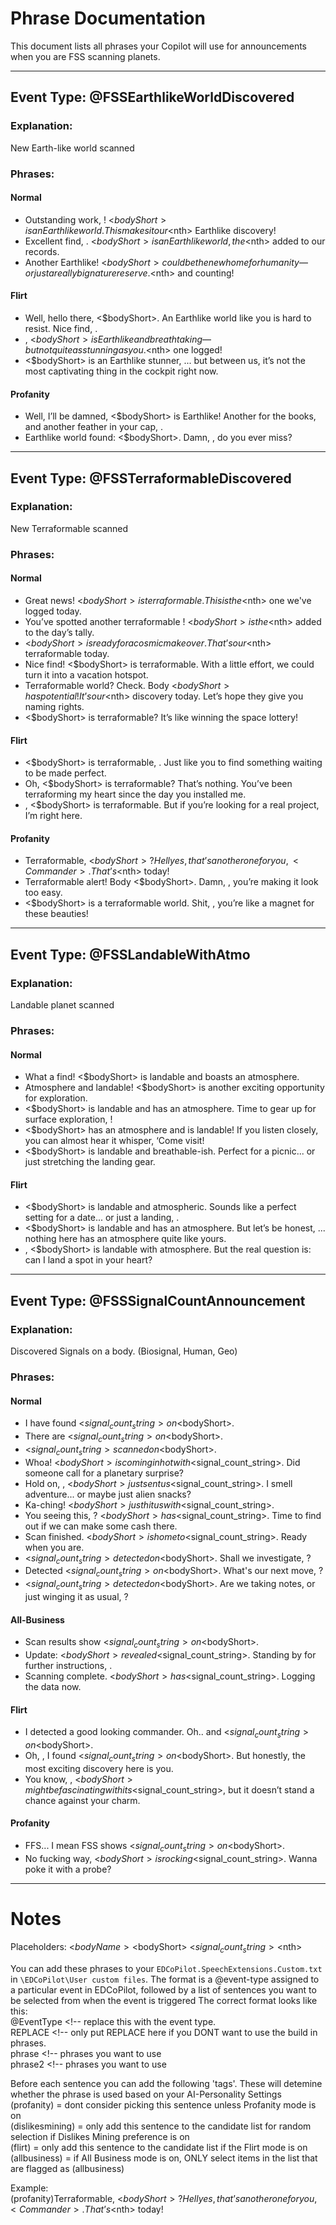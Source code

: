 # Phrase Documentation

This document lists all phrases your Copilot will use for announcements when you are FSS scanning planets.

---

## Event Type: @FSSEarthlikeWorldDiscovered

### Explanation:
New Earth-like world scanned

### Phrases:

#### **Normal**
- Outstanding work, <Commander>! <$bodyShort> is an Earthlike world. This makes it our <$nth> Earthlike discovery!
- Excellent find, <Commander>. <$bodyShort> is an Earthlike world, the <$nth> added to our records.
- Another Earthlike! <$bodyShort> could be the new home for humanity—or just a really big nature reserve. <$nth> and counting!

#### **Flirt**
- Well, hello there, <$bodyShort>. An Earthlike world like you is hard to resist. Nice find, <Commander>.
- <Commander>, <$bodyShort> is Earthlike and breathtaking—but not quite as stunning as you. <$nth> one logged!
- <$bodyShort> is an Earthlike stunner, <Commander>... but between us, it’s not the most captivating thing in the cockpit right now.

#### **Profanity**
- Well, I’ll be damned, <$bodyShort> is Earthlike! Another for the books, and another feather in your cap, <Commander>.
- Earthlike world found: <$bodyShort>. Damn, <Commander>, do you ever miss?

---

## Event Type: @FSSTerraformableDiscovered

### Explanation:
New Terraformable scanned

### Phrases:

#### **Normal**
- Great news! <$bodyShort> is terraformable. This is the <$nth> one we've logged today.
- You’ve spotted another terraformable <Commander>! <$bodyShort> is the <$nth> added to the day’s tally.
- <$bodyShort> is ready for a cosmic makeover. That’s our <$nth> terraformable today.
- Nice find! <$bodyShort> is terraformable. With a little effort, we could turn it into a vacation hotspot.
- Terraformable world? Check. Body <$bodyShort> has potential! It’s our <$nth> discovery today. Let’s hope they give you naming rights.
- <$bodyShort> is terraformable? It’s like winning the space lottery!

#### **Flirt**
- <$bodyShort> is terraformable, <Commander>. Just like you to find something waiting to be made perfect.
- Oh, <$bodyShort> is terraformable? That’s nothing. You’ve been terraforming my heart since the day you installed me.
-  <Commander>, <$bodyShort> is terraformable. But if you’re looking for a real project, I’m right here.

#### **Profanity**
- Terraformable, <$bodyShort>? Hell yes, that’s another one for you, <Commander>. That’s <$nth> today!
- Terraformable alert! Body <$bodyShort>. Damn, <Commander>, you’re making it look too easy.
- <$bodyShort> is a terraformable world. Shit, <Commander>, you’re like a magnet for these beauties!

---

## Event Type: @FSSLandableWithAtmo

### Explanation:
Landable planet scanned

### Phrases:

#### **Normal**
- What a find! <$bodyShort> is landable and boasts an atmosphere.
- Atmosphere and landable! <$bodyShort> is another exciting opportunity for exploration.
- <$bodyShort> is landable and has an atmosphere. Time to gear up for surface exploration, <Commander>!
- <$bodyShort> has an atmosphere and is landable! If you listen closely, you can almost hear it whisper, ‘Come visit!
- <$bodyShort> is landable and breathable-ish. Perfect for a picnic... or just stretching the landing gear.

#### **Flirt**
- <$bodyShort> is landable and atmospheric. Sounds like a perfect setting for a date... or just a landing, <Commander>.
- <$bodyShort> is landable and has an atmosphere. But let’s be honest, <Commander> ...   nothing here has an atmosphere quite like yours.
- <Commander>, <$bodyShort> is landable with atmosphere. But the real question is: can I land a spot in your heart?
---

## Event Type: @FSSSignalCountAnnouncement

### Explanation:
Discovered Signals on a body. (Biosignal, Human, Geo)

### Phrases:

#### **Normal**
- I have found <$signal_count_string> on <$bodyShort>.
- There are <$signal_count_string> on <$bodyShort>.
- <$signal_count_string> scanned on <$bodyShort>.
- Whoa! <$bodyShort> is coming in hot with <$signal_count_string>. Did someone call for a planetary surprise?
- Hold on, <Commander>, <$bodyShort> just sent us <$signal_count_string>. I smell adventure... or maybe just alien snacks?
- Ka-ching! <$bodyShort> just hit us with <$signal_count_string>.
- You seeing this, <Commander>? <$bodyShort> has <$signal_count_string>. Time to find out if we can make some cash there.
- Scan finished. <$bodyShort> is home to <$signal_count_string>. Ready when you are.
- <$signal_count_string> detected on <$bodyShort>. Shall we investigate, <Commander>?
- Detected <$signal_count_string> on <$bodyShort>. What's our next move, <Commander>?
- <$signal_count_string> detected on <$bodyShort>. Are we taking notes, or just winging it as usual, <Commander>?

#### **All-Business**
- Scan results show <$signal_count_string> on <$bodyShort>.
- Update: <$bodyShort> revealed <$signal_count_string>. Standing by for further instructions, <Commander>.
- Scanning complete. <$bodyShort> has <$signal_count_string>. Logging the data now.

#### **Flirt**
- I detected a good looking commander. Oh.. and <$signal_count_string> on <$bodyShort>.
- Oh, <Commander>, I found <$signal_count_string> on <$bodyShort>. But honestly, the most exciting discovery here is you.
- You know, <Commander>, <$bodyShort> might be fascinating with its <$signal_count_string>, but it doesn’t stand a chance against your charm.

#### **Profanity**
- FFS... I mean FSS shows <$signal_count_string> on <$bodyShort>.
- No fucking way, <$bodyShort> is rocking <$signal_count_string>. Wanna poke it with a probe?
---

# Notes

Placeholders: <Commander> <$bodyName> <$bodyShort> <$signal_count_string> <$nth>

You can add these phrases to your `EDCoPilot.SpeechExtensions.Custom.txt` in `\EDCoPilot\User custom files`.
The format is a @event-type assigned to a particular event in EDCoPilot, followed by a list of sentences you want to be selected from when the event is triggered
The correct format looks like this:  
@EventType <!-- replace this with the event type.  
REPLACE <!-- only put REPLACE here if you DONT want to use the build in phrases.  
phrase <!-- phrases you want to use   
phrase2 <!-- phrases you want to use   

Before each sentence you can add the following 'tags'. These will detemine whether the phrase is used based on your AI-Personality Settings  
(profanity) = dont consider picking this sentence unless Profanity mode is on  
(dislikesmining) = only add this sentence to the candidate list for random selection if Dislikes Mining preference is on  
(flirt) = only add this sentence to the candidate list if the Flirt mode is on  
(allbusiness) = if All Business mode is on, ONLY select items in the list that are flagged as (allbusiness)  

Example:  
(profanity)Terraformable, <$bodyShort>? Hell yes, that’s another one for you, <Commander>. That’s <$nth> today!
